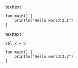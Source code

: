 texttext
```run-kotlin
fun main() {
    println("Hello world!2.1")
}
```

texttext
```
val x = 0
```

```run-kotlin
fun main() {
    println("Hello world!2.2")
}
```